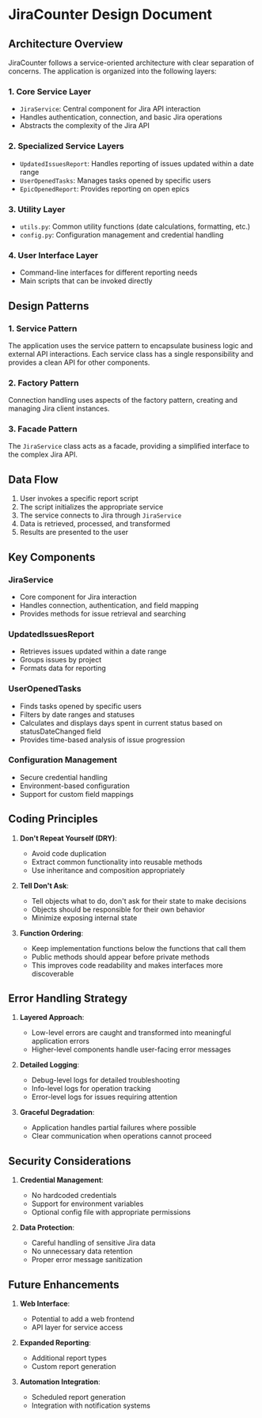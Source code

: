 # JiraCounter Design Document

## Architecture Overview

JiraCounter follows a service-oriented architecture with clear separation of concerns. The application is organized into the following layers:

### 1. Core Service Layer
- `JiraService`: Central component for Jira API interaction
- Handles authentication, connection, and basic Jira operations
- Abstracts the complexity of the Jira API

### 2. Specialized Service Layers
- `UpdatedIssuesReport`: Handles reporting of issues updated within a date range
- `UserOpenedTasks`: Manages tasks opened by specific users
- `EpicOpenedReport`: Provides reporting on open epics

### 3. Utility Layer
- `utils.py`: Common utility functions (date calculations, formatting, etc.)
- `config.py`: Configuration management and credential handling

### 4. User Interface Layer
- Command-line interfaces for different reporting needs
- Main scripts that can be invoked directly

## Design Patterns

### 1. Service Pattern
The application uses the service pattern to encapsulate business logic and external API interactions. Each service class has a single responsibility and provides a clean API for other components.

### 2. Factory Pattern
Connection handling uses aspects of the factory pattern, creating and managing Jira client instances.

### 3. Facade Pattern
The `JiraService` class acts as a facade, providing a simplified interface to the complex Jira API.

## Data Flow

1. User invokes a specific report script
2. The script initializes the appropriate service
3. The service connects to Jira through `JiraService`
4. Data is retrieved, processed, and transformed
5. Results are presented to the user

## Key Components

### JiraService
- Core component for Jira interaction
- Handles connection, authentication, and field mapping
- Provides methods for issue retrieval and searching

### UpdatedIssuesReport
- Retrieves issues updated within a date range
- Groups issues by project
- Formats data for reporting

### UserOpenedTasks
- Finds tasks opened by specific users
- Filters by date ranges and statuses
- Calculates and displays days spent in current status based on statusDateChanged field
- Provides time-based analysis of issue progression

### Configuration Management
- Secure credential handling
- Environment-based configuration
- Support for custom field mappings

## Coding Principles

1. **Don't Repeat Yourself (DRY)**:
   - Avoid code duplication
   - Extract common functionality into reusable methods
   - Use inheritance and composition appropriately

2. **Tell Don't Ask**:
   - Tell objects what to do, don't ask for their state to make decisions
   - Objects should be responsible for their own behavior
   - Minimize exposing internal state

3. **Function Ordering**:
   - Keep implementation functions below the functions that call them
   - Public methods should appear before private methods
   - This improves code readability and makes interfaces more discoverable

## Error Handling Strategy

1. **Layered Approach**:
   - Low-level errors are caught and transformed into meaningful application errors
   - Higher-level components handle user-facing error messages

2. **Detailed Logging**:
   - Debug-level logs for detailed troubleshooting
   - Info-level logs for operation tracking
   - Error-level logs for issues requiring attention

3. **Graceful Degradation**:
   - Application handles partial failures where possible
   - Clear communication when operations cannot proceed

## Security Considerations

1. **Credential Management**:
   - No hardcoded credentials
   - Support for environment variables
   - Optional config file with appropriate permissions

2. **Data Protection**:
   - Careful handling of sensitive Jira data
   - No unnecessary data retention
   - Proper error message sanitization

## Future Enhancements

1. **Web Interface**:
   - Potential to add a web frontend
   - API layer for service access

2. **Expanded Reporting**:
   - Additional report types
   - Custom report generation

3. **Automation Integration**:
   - Scheduled report generation
   - Integration with notification systems